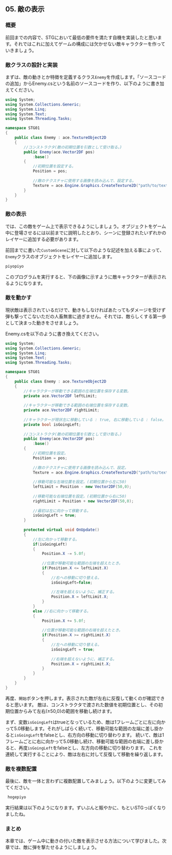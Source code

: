 ## 05. 敵の表示

### 概要

前回までの内容で、STGにおいて最低の要件を満たす自機を実装したと思います。それではこれに加えてゲームの構成には欠かせない敵キャラクターを作っていきましょう。

### 敵クラスの設計と実装

まずは、敵の動きとか特徴を定義するクラス```Enemy```を作成します。「ソースコードの追加」からEnemy.csという名前のソースコードを作り、以下のように書き加えてください。

```C#
using System;
using System.Collections.Generic;
using System.Linq;
using System.Text;
using System.Threading.Tasks;

namespace STG01
{
	public class Enemy : ace.TextureObject2D
	{
		//コンストラクタ(敵の初期位置を引数として受け取る。)
		public Enemy(ace.Vector2DF pos)
			:base()
		{
			//初期位置を設定する。
			Position = pos;
			
			//敵のテクスチャに使用する画像を読み込んで、設定する。
			Texture = ace.Engine.Graphics.CreateTexture2D("path/to/texture");
		}
	}
}
```

### 敵の表示
では、この敵をゲーム上で表示できるようにしましょう。オブジェクトをゲーム中に登場させるには以前までに説明したとおり、シーンに登録されたいずれかのレイヤーに追加する必要があります。

前回までに書いた```CustomScene```に対して以下のような記述を加える事によって、```Enemy```クラスのオブジェクトをレイヤーに追加します。

```C#
piyopiyo
```

このプログラムを実行すると、下の画像に示すように敵キャラクターが表示されるようになります。

### 敵を動かす

現状敵は表示されているだけで、動きもしなければあたってもダメージを受けず弾も撃ってこないただの人畜無害に過ぎません。それでは、敵らしくする第一歩として決まった動きをさせましょう。

Enemy.csを以下のように書き換えてください。

```C#
using System;
using System.Collections.Generic;
using System.Linq;
using System.Text;
using System.Threading.Tasks;

namespace STG01
{
	public class Enemy : ace.TextureObject2D
	{
		//キャラクターが移動できる範囲の左端位置を保存する変数。
		private ace.Vector2DF leftLimit;
		
		//キャラクターが移動できる範囲の右端位置を保存する変数。
		private ace.Vector2DF rightLimit;
		
		//キャラクターが現状左に移動している : true, 右に移動している : false。
		private bool isGoingLeft;
		
		//コンストラクタ(敵の初期位置を引数として受け取る。)
		public Enemy(ace.Vector2DF pos)
			:base()
		{
			//初期位置を設定。
			Position = pos;
			
			//敵のテクスチャに使用する画像を読み込んで、設定。
			Texture = ace.Engine.Graphics.CreateTexture2D("path/to/texture");
			
			//移動可能な左端位置を設定。(初期位置から左に50)
			leftLimit = Position - new Vector2DF(50,0);
			
			//移動可能な右端位置を設定。(初期位置から右に50)
			rightLimit = Position + new Vector2DF(50,0);
			
			//最初は左に向かって移動する。
			isGoingLeft = true;
		}
		
		protected virtual void OnUpdate()
		{
			//左に向かって移動する。
			if(isGoingLeft)
			{
				Position.X -= 5.0f;
				
				//位置が移動可能な範囲の左端を超えたとき。
				if(Position.X <= leftLimit.X)
				{
					//右への移動に切り替える。
					isGoingLeft=false;
					
					//左端を超えないように、補正する。
					Position.X = leftLimit.X;
				}
			}
			else //右に向かって移動する。
			{
				Position.X += 5.0f;
				
				//位置が移動可能な範囲の右端を超えたとき。
				if(Position.X >= rightLimit.X)
				{
					//左への移動に切り替える。
					isGoingLeft = true;
					
					//右端を超えないように、補正する。
					Position.X = rightLimit.X;
				}
			}
		}
	}
}
```

再度、```開始```ボタンを押します。表示された敵が左右に反復して動くのが確認できると思います。
敵は、コンストラクタで渡された数値を初期位置とし、その初期位置からみて左右(±50,0)の範囲を移動し続けます。

まず、変数```isGoingLeft```はtrueとなっているため、敵は1フレームごとに左に向かって5.0移動します。それがしばらく続いて、移動可能な範囲の左端に差し掛かると```isGoingLeft```をfalseとし、右方向の移動に切り替わります。
続いて、敵は1フレームごとに右に向かって5.0移動し続け、移動可能な範囲の右端に差し掛かると、再度```isGoingLeft```をfalseとし、左方向の移動に切り替わります。
これを連続して実行することにより、敵は左右に対して反復して移動を繰り返します。

### 敵を複数配置

最後に、敵を一体と言わずに複数配置してみましょう。以下のように変更してみてください。

```C#
 hogepiyo
```
実行結果は以下のようになります。ずいぶんと賑やかに、もといSTGっぽくなりましたね。

### まとめ

本章では、ゲーム中に動きの付いた敵を表示させる方法について学びました。次章では、敵に弾を撃たせるようにしましょう。

